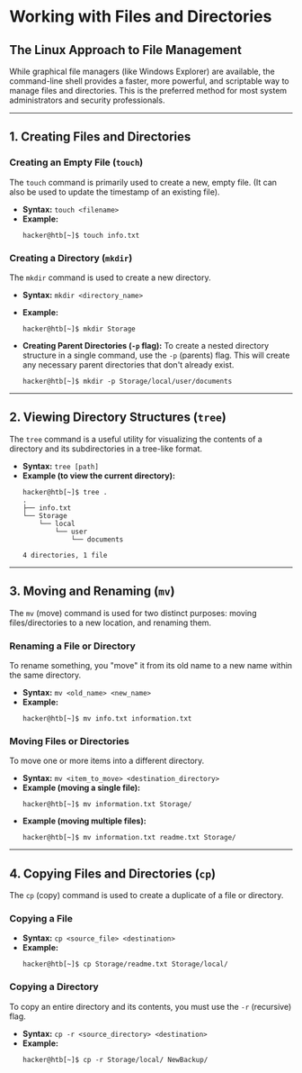 # Working with Files and Directories 
## The Linux Approach to File Management

While graphical file managers (like Windows Explorer) are available, the command-line shell provides a faster, more powerful, and scriptable way to manage files and directories. This is the preferred method for most system administrators and security professionals.

---

## 1. Creating Files and Directories

### Creating an Empty File (`touch`)
The `touch` command is primarily used to create a new, empty file. (It can also be used to update the timestamp of an existing file).

*   **Syntax:** `touch <filename>`
*   **Example:**
    ```shell
    hacker@htb[~]$ touch info.txt
    ```

### Creating a Directory (`mkdir`)
The `mkdir` command is used to create a new directory.

*   **Syntax:** `mkdir <directory_name>`
*   **Example:**
    ```shell
    hacker@htb[~]$ mkdir Storage
    ```

*   **Creating Parent Directories (`-p` flag):**
    To create a nested directory structure in a single command, use the `-p` (parents) flag. This will create any necessary parent directories that don't already exist.
    ```shell
    hacker@htb[~]$ mkdir -p Storage/local/user/documents
    ```

---

## 2. Viewing Directory Structures (`tree`)

The `tree` command is a useful utility for visualizing the contents of a directory and its subdirectories in a tree-like format.

*   **Syntax:** `tree [path]`
*   **Example (to view the current directory):**
    ```shell
    hacker@htb[~]$ tree .
    .
    ├── info.txt
    └── Storage
        └── local
            └── user
                └── documents

    4 directories, 1 file
    ```

---

## 3. Moving and Renaming (`mv`)

The `mv` (move) command is used for two distinct purposes: moving files/directories to a new location, and renaming them.

### Renaming a File or Directory
To rename something, you "move" it from its old name to a new name within the same directory.

*   **Syntax:** `mv <old_name> <new_name>`
*   **Example:**
    ```shell
    hacker@htb[~]$ mv info.txt information.txt
    ```

### Moving Files or Directories
To move one or more items into a different directory.

*   **Syntax:** `mv <item_to_move> <destination_directory>`
*   **Example (moving a single file):**
    ```shell
    hacker@htb[~]$ mv information.txt Storage/
    ```
*   **Example (moving multiple files):**
    ```shell
    hacker@htb[~]$ mv information.txt readme.txt Storage/
    ```

---

## 4. Copying Files and Directories (`cp`)

The `cp` (copy) command is used to create a duplicate of a file or directory.

### Copying a File
*   **Syntax:** `cp <source_file> <destination>`
*   **Example:**
    ```shell
    hacker@htb[~]$ cp Storage/readme.txt Storage/local/
    ```

### Copying a Directory
To copy an entire directory and its contents, you must use the `-r` (recursive) flag.

*   **Syntax:** `cp -r <source_directory> <destination>`
*   **Example:**
    ```shell
    hacker@htb[~]$ cp -r Storage/local/ NewBackup/
    ```
